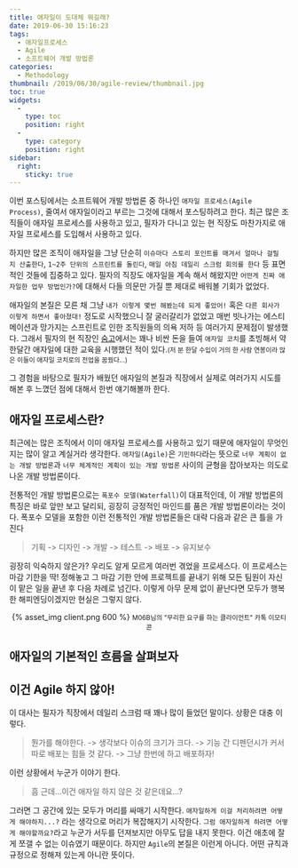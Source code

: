 ```yaml
---
title: 애자일이 도대체 뭐길래?
date: 2019-06-30 15:16:23
tags:
  - 애자일프로세스
  - Agile
  - 소프트웨어 개발 방법론
categories:
  - Methodology
thumbnail: /2019/06/30/agile-review/thumbnail.jpg
toc: true
widgets:
  - 
    type: toc
    position: right
  - 
    type: category
    position: right
sidebar:
  right:
    sticky: true
---
```


이번 포스팅에서는 소프트웨어 개발 방법론 중 하나인 `애자일 프로세스(Agile Process)`, 줄여서 애자일이라고 부르는 그것에 대해서 포스팅하려고 한다. 최근 많은 조직들이 애자일 프로세스를 사용하고 있고, 필자가 다니고 있는 현 직장도 마찬가지로 애자일 프로세스를 도입해서 사용하고 있다.
<!-- more -->

하지만 많은 조직이 애자일을 그냥 단순히 `이슈마다 스토리 포인트를 매겨서 얼마나 걸릴 지 산출한다`, `1~2주 단위의 스프린트를 돌린다`, `매일 아침 데일리 스크럼 회의를 한다` 등 표면적인 것들에 집중하고 있다. 필자의 직장도 애자일을 계속 해서 해왔지만 `어떤게 진짜 애자일한 업무 방법인가?`에 대해서 다들 의문만 가질 뿐 제대로 배워볼 기회가 없었다.

애자일의 본질은 모른 채 그냥 `내가 이렇게 몇번 해봤는데 되게 좋았어!` 혹은 `다른 회사가 이렇게 하면서 좋아졌대!` 정도로 시작했으니 잘 굴러갈리가 없었고 매번 빗나가는 에스티메이션과 망가지는 스프린트로 인한 조직원들의 의욕 저하 등 여러가지 문제점이 발생했다. 그래서 필자의 현 직장인 [숨고](https://soomgo.com)에서는 꽤나 비싼 돈을 들여 `애자일 코치`를 초빙해서 약 한달간 애자일에 대한 교육을 시행했던 적이 있다.<small>(저 분 한달 수입이 거의 한 사람 연봉이라 많은 이들이 애자일 코치로의 전업을 꿈꿨다...)</small>

그 경험을 바탕으로 필자가 배웠던 애자일의 본질과 직장에서 실제로 여러가지 시도를 해본 후 느꼈던 점에 대해서 한번 얘기해볼까 한다.

## 애자일 프로세스란?
최근에는 많은 조직에서 이미 애자일 프로세스를 사용하고 있기 때문에 애자일이 무엇인지는 많이 알고 계실거라 생각한다.
`애자일(Agile)`은 `기민하다`라는 뜻으로 `너무 계획이 없는 개발 방법론`과 `너무 체계적인 계획이 있는 개발 방법론` 사이의 균형을 잡아보자는 의도로 나온 개발 방법론이다.

전통적인 개발 방법론으로는 `폭포수 모델(Waterfall)`이 대표적인데, 이 개발 방법론의 특징은 바로 앞만 보고 달리되, 굉장히 긍정적인 마인드를 품은 개발 방법론이라는 것이다.
폭포수 모델을 포함한 이런 전통적인 개발 방법론들은 대략 다음과 같은 큰 틀을 가진다

> 기획 -> 디자인 -> 개발 -> 테스트 -> 배포 -> 유지보수

굉장히 익숙하지 않은가? 우리도 알게 모르게 여러번 겪었을 프로세스다. 이 프로세스는 마감 기한을 딱! 정해놓고 그 마감 기한 안에 프로젝트를 끝내기 위해 모든 팀원이 자신이 맡은 일을 끝낸 후 다음 차례로 넘긴다. 이렇게 아무 문제 없이 끝난다면 모두가 행복한 해피엔딩이겠지만 현실은 그렇지 않다.

<center>
  {% asset_img client.png 600 %}
  <small>M06B님의 "무리한 요구를 하는 클라이언트" 카톡 이모티콘</small>
  <br>
</center>


## 애자일의 기본적인 흐름을 살펴보자




## 이건 Agile 하지 않아!
이 대사는 필자가 직장에서 데일리 스크럼 때 꽤나 많이 들었던 말이다. 상황은 대충 이렇다.

> 뭔가를 해야한다. -> 생각보다 이슈의 크기가 크다. -> 기능 간 디펜던시가 커서 따로 배포는 힘들 것 같다. -> 그냥 한번에 하고 배포하자!

이런 상황에서 누군가 이야기 한다.

> 흠 근데...이건 애자일 하지 않은 것 같은데요...?

그러면 그 공간에 있는 모두가 머리를 싸매기 시작한다. `애자일하게 이걸 처리하려면 어떻게 해야하지...?` 라는 생각으로 머리가 복잡해지기 시작한다.
`그럼 애자일하게 하려면 어떻게 해야할까요?`라고 누군가 서두를 던져보지만 아무도 답을 내지 못한다. 이건 애초에 잘게 쪼갤 수 없는 이슈였기 때문이다.
하지만 `Agile`의 본질은 이런게 아니다. 어떤 규칙과 규정으로 정해져 있는게 아니란 뜻이다.





